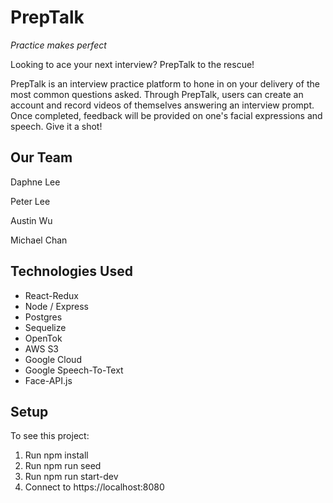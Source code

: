 # PrepTalk

_Practice makes perfect_

Looking to ace your next interview? PrepTalk to the rescue!

PrepTalk is an interview practice platform to hone in on your delivery of the most common questions asked.
Through PrepTalk, users can create an account and record videos of themselves answering an interview prompt.
Once completed, feedback will be provided on one's facial expressions and speech.
Give it a shot!

## Our Team

Daphne Lee

Peter Lee

Austin Wu

Michael Chan

## Technologies Used

* React-Redux
* Node / Express
* Postgres
* Sequelize
* OpenTok
* AWS S3
* Google Cloud
* Google Speech-To-Text
* Face-API.js

## Setup

To see this project:

1.  Run npm install
2.  Run npm run seed
3.  Run npm run start-dev
4.  Connect to https://localhost:8080
